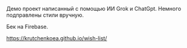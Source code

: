 Демо проект написанный с помощью ИИ Grok и ChatGpt.
Немного подправлены стили вручную.

Бек на Firebase.

https://krutchenkoea.github.io/wish-list/
